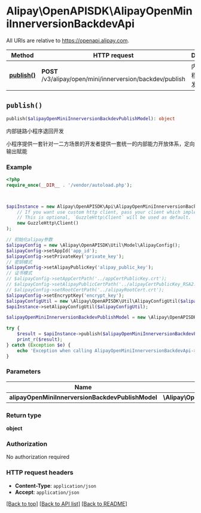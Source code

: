 # Alipay\OpenAPISDK\AlipayOpenMiniInnerversionBackdevApi

All URIs are relative to https://openapi.alipay.com.

Method | HTTP request | Description
------------- | ------------- | -------------
[**publish()**](AlipayOpenMiniInnerversionBackdevApi.md#publish) | **POST** /v3/alipay/open/mini/innerversion/backdev/publish | 内部链路小程序退回开发


## `publish()`

```php
publish($alipayOpenMiniInnerversionBackdevPublishModel): object
```

内部链路小程序退回开发

小程序提供一套针对一二方场景的开发者提供一套统一的内部能力开放体系，定向输出赋能

### Example

```php
<?php
require_once(__DIR__ . '/vendor/autoload.php');



$apiInstance = new Alipay\OpenAPISDK\Api\AlipayOpenMiniInnerversionBackdevApi(
    // If you want use custom http client, pass your client which implements `GuzzleHttp\ClientInterface`.
    // This is optional, `GuzzleHttp\Client` will be used as default.
    new GuzzleHttp\Client()
);

// 初始化alipay参数
$alipayConfig = new \Alipay\OpenAPISDK\Util\Model\AlipayConfig();
$alipayConfig->setAppId('app_id');
$alipayConfig->setPrivateKey('private_key');
// 密钥模式
$alipayConfig->setAlipayPublicKey('alipay_public_key');
// 证书模式
// $alipayConfig->setAppCertPath('../appCertPublicKey.crt');
// $alipayConfig->setAlipayPublicCertPath('../alipayCertPublicKey_RSA2.crt');
// $alipayConfig->setRootCertPath('../alipayRootCert.crt');
$alipayConfig->setEncryptKey('encrypt_key');
$alipayConfigUtil = new \Alipay\OpenAPISDK\Util\AlipayConfigUtil($alipayConfig);
$apiInstance->setAlipayConfigUtil($alipayConfigUtil);

$alipayOpenMiniInnerversionBackdevPublishModel = new \Alipay\OpenAPISDK\Model\AlipayOpenMiniInnerversionBackdevPublishModel(); // \Alipay\OpenAPISDK\Model\AlipayOpenMiniInnerversionBackdevPublishModel

try {
    $result = $apiInstance->publish($alipayOpenMiniInnerversionBackdevPublishModel);
    print_r($result);
} catch (Exception $e) {
    echo 'Exception when calling AlipayOpenMiniInnerversionBackdevApi->publish: ', $e->getMessage(), PHP_EOL;
}
```

### Parameters

Name | Type | Description  | Notes
------------- | ------------- | ------------- | -------------
 **alipayOpenMiniInnerversionBackdevPublishModel** | **\Alipay\OpenAPISDK\Model\AlipayOpenMiniInnerversionBackdevPublishModel**|  | [optional]

### Return type

**object**

### Authorization

No authorization required

### HTTP request headers

- **Content-Type**: `application/json`
- **Accept**: `application/json`

[[Back to top]](#) [[Back to API list]](../../README.md#api-endpoints)
[[Back to README]](../../README.md)
